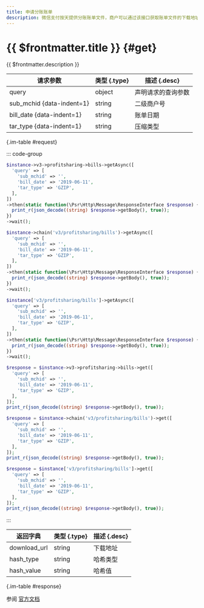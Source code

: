 ```yaml
---
title: 申请分账账单
description: 微信支付按天提供分账账单文件，商户可以通过该接口获取账单文件的下载地址。文件内包含分账相关的金额、时间等信息，供商户核对到账等情况。
---
```


# {{ $frontmatter.title }} {#get}

{{ $frontmatter.description }}

| 请求参数 | 类型 {.type} | 描述 {.desc}
| --- | --- | ---
| query | object | 声明请求的查询参数
| sub_mchid {data-indent=1} | string | 二级商户号
| bill_date {data-indent=1} | string | 账单日期
| tar_type {data-indent=1} | string | 压缩类型

{.im-table #request}

::: code-group

```php [异步纯链式]
$instance->v3->profitsharing->bills->getAsync([
  'query' => [
    'sub_mchid' => '',
    'bill_date' => '2019-06-11',
    'tar_type' => 'GZIP',
  ],
])
->then(static function(\Psr\Http\Message\ResponseInterface $response) {
  print_r(json_decode((string) $response->getBody(), true));
})
->wait();
```

```php [异步声明式]
$instance->chain('v3/profitsharing/bills')->getAsync([
  'query' => [
    'sub_mchid' => '',
    'bill_date' => '2019-06-11',
    'tar_type' => 'GZIP',
  ],
])
->then(static function(\Psr\Http\Message\ResponseInterface $response) {
  print_r(json_decode((string) $response->getBody(), true));
})
->wait();
```

```php [异步属性式]
$instance['v3/profitsharing/bills']->getAsync([
  'query' => [
    'sub_mchid' => '',
    'bill_date' => '2019-06-11',
    'tar_type' => 'GZIP',
  ],
])
->then(static function(\Psr\Http\Message\ResponseInterface $response) {
  print_r(json_decode((string) $response->getBody(), true));
})
->wait();
```

```php [同步纯链式]
$response = $instance->v3->profitsharing->bills->get([
  'query' => [
    'sub_mchid' => '',
    'bill_date' => '2019-06-11',
    'tar_type' => 'GZIP',
  ],
]);
print_r(json_decode((string) $response->getBody(), true));
```

```php [同步声明式]
$response = $instance->chain('v3/profitsharing/bills')->get([
  'query' => [
    'sub_mchid' => '',
    'bill_date' => '2019-06-11',
    'tar_type' => 'GZIP',
  ],
]);
print_r(json_decode((string) $response->getBody(), true));
```

```php [同步属性式]
$response = $instance['v3/profitsharing/bills']->get([
  'query' => [
    'sub_mchid' => '',
    'bill_date' => '2019-06-11',
    'tar_type' => 'GZIP',
  ],
]);
print_r(json_decode((string) $response->getBody(), true));
```

:::

| 返回字典 | 类型 {.type} | 描述 {.desc}
| --- | --- | ---
| download_url | string | 下载地址
| hash_type | string | 哈希类型
| hash_value | string | 哈希值

{.im-table #response}

参阅 [官方文档](https://pay.weixin.qq.com/wiki/doc/apiv3_partner/apis/chapter8_1_11.shtml)
